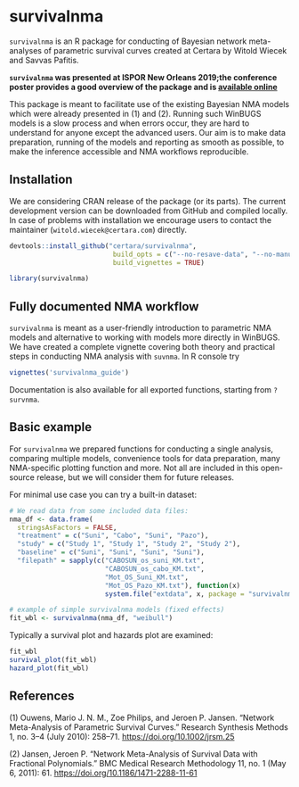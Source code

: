 # survivalnma

`survivalnma` is an R package for conducting of Bayesian network meta-analyses of parametric survival curves created at Certara by Witold Wiecek and Savvas Pafitis.

__`survivalnma` was presented at ISPOR New Orleans 2019;the conference poster provides a good overview of the package and is [available online](https://www.dropbox.com/s/50kma8e8jpghvf4/poster_final_030519_SP.pdf?dl=1)__


This package is meant to facilitate use of the existing Bayesian NMA 
models which were already presented in (1) and (2). Running such WinBUGS models is 
a slow process and when errors occur, they are hard to understand 
for anyone except the advanced users. Our aim is to make data preparation, 
running of the models and reporting as smooth as possible, to make the inference 
accessible and NMA workflows reproducible.

## Installation

We are considering CRAN release of the package (or its parts). 
The current development version can be downloaded from GitHub and compiled locally. In case of problems with installation we encourage users to contact the maintainer (`witold.wiecek@certara.com`) directly.

```r
devtools::install_github("certara/survivalnma", 
                          build_opts = c("--no-resave-data", "--no-manual"), 
                          build_vignettes = TRUE)

library(survivalnma)
```

## Fully documented NMA workflow

`survivalnma` is meant as a user-friendly introduction to parametric NMA models and 
alternative to working with models more directly in WinBUGS.
We have created a complete vignette covering both theory and practical steps in 
conducting NMA analysis with `suvnma`. In R console try

```r
vignettes('survivalnma_guide')
```

Documentation is also available for all exported functions, starting from `?survnma`.


## Basic example

For `survivalnma` we prepared functions for conducting a single analysis, comparing multiple models, 
convenience tools for data preparation, many NMA-specific plotting function and more. Not all are included in this open-source release, but we will consider them for future releases.

For minimal use case you can try a built-in dataset:

```r
# We read data from some included data files:
nma_df <- data.frame(
  stringsAsFactors = FALSE,
  "treatment" = c("Suni", "Cabo", "Suni", "Pazo"),
  "study" = c("Study 1", "Study 1", "Study 2", "Study 2"),
  "baseline" = c("Suni", "Suni", "Suni", "Suni"),
  "filepath" = sapply(c("CABOSUN_os_suni_KM.txt",
                        "CABOSUN_os_cabo_KM.txt",
                        "Mot_OS_Suni_KM.txt",
                        "Mot_OS_Pazo_KM.txt"), function(x)
                        system.file("extdata", x, package = "survivalnma", mustWork = TRUE)))

# example of simple survivalnma models (fixed effects)
fit_wbl <- survivalnma(nma_df, "weibull") 
```

Typically a survival plot and hazards plot are examined:

```r
fit_wbl 
survival_plot(fit_wbl)
hazard_plot(fit_wbl)
```



## References

(1) Ouwens, Mario J. N. M., Zoe Philips, and Jeroen P. Jansen. “Network Meta-Analysis of Parametric Survival Curves.” Research Synthesis Methods 1, no. 3–4 (July 2010): 258–71. https://doi.org/10.1002/jrsm.25

(2) Jansen, Jeroen P. “Network Meta-Analysis of Survival Data with Fractional Polynomials.” BMC Medical Research Methodology 11, no. 1 (May 6, 2011): 61. https://doi.org/10.1186/1471-2288-11-61
